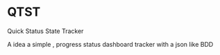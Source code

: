 # QTST
Quick Status State Tracker 

A idea a simple , progress status dashboard tracker with a json like BDD
